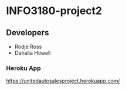 # INFO3180-project2

## Developers
- Rodje Ross
- Dahalia Howell


### Heroku App
https://unitedautosalesproject.herokuapp.com/
